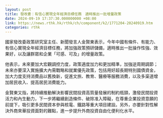 ```yaml
---
layout: post
title: 發改委：有信心實現全年經濟目標任務　適時推出一批增量政策
date: 2024-09-19 17:37:30.000000000 +08:00
link: https://news.rthk.hk/rthk/ch/component/k2/1771204-20240919.htm
categories: rthk
---
```


國家發改委政策研究室主任、新聞發言人金賢東表示，今年中國有條件、有能力、有信心實現全年經濟目標任務，將加強政策預研儲備，適時推出一批操作性強、效果好，以及讓群眾和企業「可感、可及」的增量政策。

他表示，未來要加大宏觀調控力度，政策適度加力和更加精準，加強逆周期調節；未來亦要深入實施擴大內需戰略和就業優先政策，包括用好超長期特別國債資金，加大力度支持消費品以舊換新，促進文旅、教育、醫療等服務消費，以及多渠道增加居民收入、提高居民消費能力。

金賢東又指，將持續推動解決影響民間投資高質量發展的制約瓶頸，激發民間投資活力和內生動力，下一步將繼續創造條件、破除准入障礙，在尊重企業投資意願的前提下，吸引更多民間資本參與核電、鐵路等重大項目建設。另外，亦要針對性解決外商來華投資面對的難點，進一步提升外商投資自由化便利化水平。
